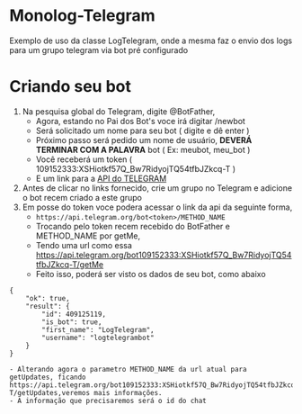 # Monolog-Telegram
Exemplo de uso da classe LogTelegram, onde  a mesma faz o envio dos logs para um grupo telegram via bot pré configurado

# Criando seu bot
1. Na pesquisa global do Telegram, digite @BotFather,
    - Agora, estando no Pai dos Bot's voce irá digitar /newbot
    - Será solicitado um nome para seu bot ( digite e dê enter )
    - Próximo passo será pedido um nome de usuário, **DEVERÁ TERMINAR COM A PALAVRA** bot ( Ex: meubot, meu_bot )
    - Você receberá um token ( 109152333:XSHiotkf57Q_Bw7RidyojTQ54tfbJZkcq-T )
    - E um link para a [API do TELEGRAM](https://core.telegram.org/bots/api)
2. Antes de clicar no links fornecido, crie um grupo no Telegram e adicione o bot recem criado a este grupo    
3. Em posse do token voce podera acessar o link da api da seguinte forma,
    - ```https://api.telegram.org/bot<token>/METHOD_NAME```
    - Trocando <token> pelo token recem recebido do BotFather e METHOD_NAME por getMe,
    - Tendo uma url como essa https://api.telegram.org/bot109152333:XSHiotkf57Q_Bw7RidyojTQ54tfbJZkcq-T/getMe
    - Feito isso, poderá ser visto os dados de seu bot, como abaixo
```
{
    "ok": true,
    "result": {
        "id": 409125119,
        "is_bot": true,
        "first_name": "LogTelegram",
        "username": "logtelegrambot"
    }
}
```
    
    - Alterando agora o parametro METHOD_NAME da url atual para getUpdates, ficando https://api.telegram.org/bot109152333:XSHiotkf57Q_Bw7RidyojTQ54tfbJZkcq-T/getUpdates,veremos mais informações.
    - A informação que precisaremos será o id do chat
    

